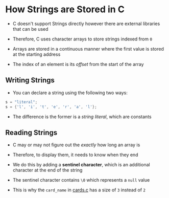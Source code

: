 # How Strings are Stored in C

- C doesn't support Strings directly however there are external libraries that
can be used

- Therefore, C uses character arrays to store strings indexed from `0`

- Arrays are stored in a continuous manner where the first value is stored at
the starting address

- The index of an element is its *offset* from the start of the array

## Writing Strings

- You can declare a string using the following two ways:

```C
s = "literal";
s = {'l', 'i', 't', 'e', 'r', 'a', 'l'};
```

- The difference is the former is a *string literal*, which are constants

## Reading Strings

- C may or may not figure out the *exactly* how long an array is

- Therefore, to display them, it needs to know when they end

- We do this by adding a **sentinel character**, which is an additional character
at the end of the string

- The sentinel character contains `\0` which represents a `null` value

- This is why the `card_name` in [cards.c](cards.c) has a size of `3` instead of
`2`
